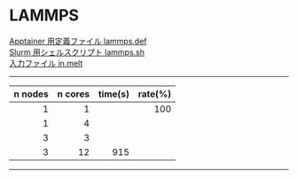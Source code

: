 # LAMMPS

[Apptainer 用定義ファイル lammps.def](lammps.def)<br>
[Slurm 用シェルスクリプト lammps.sh](lammps.sh)<br>
[入力ファイル in.melt](in.melt)<br>

---
|n nodes|n cores|time(s)|rate(%)|
|--:|--:|--:|--:|
|1|1||100|
|1|4|||
|3|3|||
|3|12|915||
---
